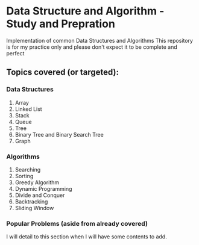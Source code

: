 # Data Structure and Algorithm - Study and Prepration
Implementation of common Data Structures and Algorithms
This repository is for my practice only and please don't expect it to be complete and perfect
## Topics covered (or targeted):
### Data Structures
1. Array
2. Linked List
3. Stack
4. Queue
5. Tree
6. Binary Tree and Binary Search Tree
7. Graph

### Algorithms
1. Searching
2. Sorting
3. Greedy Algorithm
4. Dynamic Programming
5. Divide and Conquer
6. Backtracking
7. Sliding Window

### Popular Problems (aside from already covered)
I will detail to this section when I will have some contents to add.

